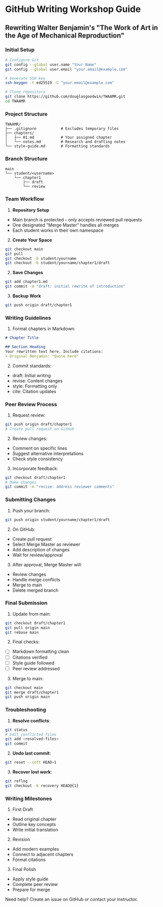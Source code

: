 # GitHub Writing Workshop Guide
## Rewriting Walter Benjamin's "The Work of Art in the Age of Mechanical Reproduction"

### Initial Setup

```bash
# Configure Git
git config --global user.name "Your Name"
git config --global user.email "your.email@example.com"

# Generate SSH key
ssh-keygen -t ed25519 -C "your.email@example.com"

# Clone repository
git clone https://github.com/douglasgoodwin/TWAAMR.git
cd TWAAMR
```

### Project Structure

```
TWAAMR/
├── .gitignore           # Excludes temporary files
├── chapters/           
│   ├── 01.md            # Your assigned chapter
│   └── notes.md         # Research and drafting notes
└── style-guide.md       # Formatting standards
```

### Branch Structure

```
main
└── student/<username>
    └── chapter1
        ├── draft
        └── review
```

### Team Workflow

1. **Repository Setup**
- Main branch is protected - only accepts reviewed pull requests
- One designated "Merge Master" handles all merges
- Each student works in their own namespace

2. **Create Your Space**
```bash
git checkout main
git pull
git checkout -b student/yourname
git checkout -b student/yourname/chapter1/draft
```

2. **Save Changes**
```bash
git add chapter1.md
git commit -m "draft: initial rewrite of introduction"
```

3. **Backup Work**
```bash
git push origin draft/chapter1
```

### Writing Guidelines

1. Format chapters in Markdown:
```markdown
# Chapter Title

## Section Heading
Your rewritten text here. Include citations:
> Original Benjamin: "Quote here"
```

2. Commit standards:
- draft: Initial writing
- revise: Content changes
- style: Formatting only
- cite: Citation updates

### Peer Review Process

1. Request review:
```bash
git push origin draft/chapter1
# Create pull request on GitHub
```

2. Review changes:
- Comment on specific lines
- Suggest alternative interpretations
- Check style consistency

3. Incorporate feedback:
```bash
git checkout draft/chapter1
# Make changes
git commit -m "revise: address reviewer comments"
```

### Submitting Changes

1. Push your branch:
```bash
git push origin student/yourname/chapter1/draft
```

2. On GitHub:
- Create pull request
- Select Merge Master as reviewer
- Add description of changes
- Wait for review/approval

3. After approval, Merge Master will:
- Review changes
- Handle merge conflicts
- Merge to main
- Delete merged branch

### Final Submission

1. Update from main:
```bash
git checkout draft/chapter1
git pull origin main
git rebase main
```

2. Final checks:
- [ ] Markdown formatting clean
- [ ] Citations verified
- [ ] Style guide followed
- [ ] Peer review addressed

3. Merge to main:
```bash
git checkout main
git merge draft/chapter1
git push origin main
```

### Troubleshooting

1. **Resolve conflicts**:
```bash
git status
# Edit conflicted files
git add <resolved-files>
git commit
```

2. **Undo last commit**:
```bash
git reset --soft HEAD~1
```

3. **Recover lost work**:
```bash
git reflog
git checkout -b recovery HEAD@{1}
```

### Writing Milestones

1. First Draft
- Read original chapter
- Outline key concepts
- Write initial translation

2. Revision
- Add modern examples
- Connect to adjacent chapters
- Format citations

3. Final Polish
- Apply style guide
- Complete peer review
- Prepare for merge

Need help? Create an issue on GitHub or contact your instructor.